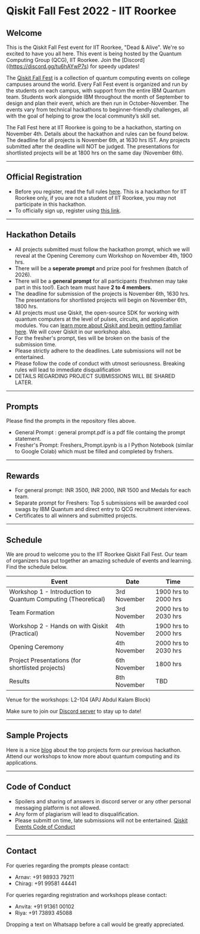 # Qiskit Fall Fest 2022 - IIT Roorkee

## Welcome
This is the Qiskit Fall Fest event for IIT Roorkee, "Dead & Alive". We're so excited to have you all here. This event is being hosted by the Quantum Computing Group (QCG), IIT Roorkee. Join the [Discord]((https://discord.gg/tu6hAYwP7s) for speedy updates!

The [Qiskit Fall Fest](https://medium.com/qiskit/introducing-the-qiskit-fall-fest-feb8456b557) is a collection of quantum computing events on college campuses around the world. Every Fall Fest event is organized and run by the students on each campus, with support from the entire IBM Quantum team. Students work alongside IBM throughout the month of September to design and plan their event, which are then run in October-November. The events vary from technical hackathons to beginner-friendly challenges, all with the goal of helping to grow the local community’s skill set.

The Fall Fest here at IIT Roorkee is going to be a hackathon, starting on November 4th. Details about the hackathon and rules can be found below. The deadline for all projects is November 6th, at 1630 hrs IST. Any projects submitted after the deadline will NOT be judged. The presentations for shortlisted projects will be at 1800 hrs on the same day (November 6th).

--------------------------------
## Official Registration
- Before you register, read the full rules [here](https://github.com/qiskit-community/fall-fest-22/blob/main/Qiskit%20Fall%20Fest%20Official%20Rules%20Template.docx). This is a hackathon for IIT Roorkee only, if you are not a student of IIT Roorkee, you may not participate in this hackathon.
- To officially sign up, register using [this link](https://forms.gle/Xf8qwZNfL4dxjwWu6).

--------------------------------
## Hackathon Details
- All projects submitted must follow the hackathon prompt, which we will reveal at the Opening Ceremony cum Workshop on November 4th, 1900 hrs.
- There will be a **seperate prompt** and prize pool for freshmen (batch of 2026).
- There will be a **general prompt** for all participants (freshmen may take part in this too!). Each team must have **2 to 4 members**.
- The deadline for submission of the projects is November 6th, 1630 hrs. The presentations for shortlisted projects will begin on November 6th, 1800 hrs. 
- All projects must use Qiskit, the open-source SDK for working with quantum computers at the level of pulses, circuits, and application modules. You can [learn more about Qiskit and begin getting familiar here](https://qiskit.org/learn/). We will cover Qiskit in our workshop also.
- For the fresher's prompt, ties will be broken on the basis of the submission time.
- Please strictly adhere to the deadlines. Late submissions will not be entertained. 
- Please follow the code of conduct with utmost seriousness. Breaking rules will lead to immediate disqualification 
- DETAILS REGARDING PROJECT SUBMISSIONS WILL BE SHARED LATER. 

--------------------------------
## Prompts 

Please find the prompts in the repository files above. 
- General Prompt : general prompt.pdf is a pdf file containg the prompt statement.
- Fresher's Prompt: Freshers_Prompt.ipynb is a I Python Notebook (similar to Google Colab) which must be filled and completed by frshers.

--------------------------------
## Rewards
- For general prompt: INR 3500, INR 2000, INR 1500 and Medals for each team.
- Separate prompt for Freshers: Top 5 submissions will be awarded cool swags by IBM Quantum and direct entry to QCG recruitment interviews.
- Certificates to all winners and submitted projects.

--------------------------------
## Schedule

We are proud to welcome you to the IIT Roorkee Qiskit Fall Fest. Our team of organizers has put together an amazing schedule of events and learning. Find the schedule below. 

| Event                                                            | Date          | Time                  |
| ---------------------------------------------------------------- | ------------  | --------------------- |
| Workshop 1 - Introduction to Quantum Computing (Theoretical)     | 3rd November  | 1900 hrs to 2000 hrs  |
| Team Formation                                                   | 3rd November  | 2000 hrs to 2030 hrs  |
| Workshop 2 - Hands on with Qiskit (Practical)                    | 4th November  | 1900 hrs to 2000 hrs  |
| Opening Ceremony                                                 | 4th November  | 2000 hrs to 2030 hrs  |
| Project Presentations (for shortlisted projects)                 | 6th November  | 1800 hrs              |
| Results                                                          | 8th November  | TBD                   |

Venue for the workshops: L2-104 (APJ Abdul Kalam Block)

Make sure to join our [Discord server](https://discord.gg/tu6hAYwP7s) to stay up to date!

--------------------------------
## Sample Projects 

Here is a nice [blog](https://medium.com/@qcgiitr/iitr-quantum-hackathon-2021-9fedb6ae865d) about the top projects form our previous hackathon. Attend our workshops to know more about quantum computing and its applications.

--------------------------------
## Code of Conduct

- Spoilers and sharing of answers in discord server or any other personal messaging platform is not allowed. 
- Any form of plagiarism will lead to disqualification.
- Please submitt on time, late submissions will not be entertained. 
[Qiskit Events Code of Conduct](https://github.com/Qiskit/qiskit/blob/master/CODE_OF_CONDUCT.md)

--------------------------------
## Contact

For queries regarding the prompts please contact: 
- Arnav: +91 98933 79211 
- Chirag: +91 99581 44441

For queries regarding registration and workshops please contact: 
- Anvita: +91 91361 00102 
- Riya: +91 73893 45088

Dropping a text on Whatsapp before a call would be greatly appreciated. 
